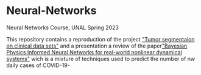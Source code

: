 # Neural-Networks
Neural Networks Course, UNAL Spring 2023

This repository contains a reproduction of the project ["Tumor segmentaion on clinical data sets"](http://cs230.stanford.edu/projects_fall_2020/reports/55817960.pdf) and a presentation a review of the paper["Bayesian Physics Informed Neural Networks for real-world nonlinear dynamical systems"](https://www.sciencedirect.com/science/article/pii/S0045782522004327?ref=pdf_download&fr=RR-2&rr=7b5534800fc1f7b4) wich is a mixture of techniques used to predict the number of nw daily cases of COVID-19-
